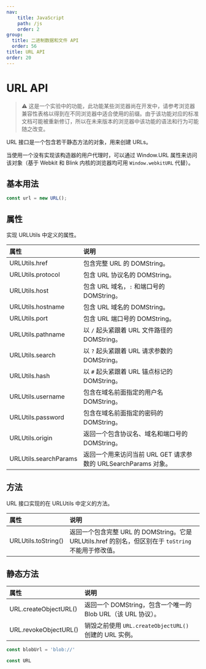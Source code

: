 ```yaml
---
nav:
    title: JavaScript
    path: /js
    order: 2
group:
  title: 二进制数据和文件 API
  order: 56
title: URL API
order: 20
---
```


# URL API

> ⚠️ 这是一个实验中的功能，此功能某些浏览器尚在开发中，请参考浏览器兼容性表格以得到在不同浏览器中适合使用的前缀。由于该功能对应的标准文档可能被重新修订，所以在未来版本的浏览器中该功能的语法和行为可能随之改变。

URL 接口是一个包含若干静态方法的对象，用来创建 URLs。

当使用一个没有实现该构造器的用户代理时，可以通过 Window.URL 属性来访问该对象（基于 Webkit 和 Blink 内核的浏览器均可用 `Window.webkitURL` 代替）。

## 基本用法

```js
const url = new URL();
```

## 属性

实现 URLUtils 中定义的属性。

| 属性                  | 说明                                                           |
| :-------------------- | :------------------------------------------------------------- |
| URLUtils.href         | 包含完整 URL 的 DOMString。                                    |
| URLUtils.protocol     | 包含 URL 协议名的 DOMString。                                  |
| URLUtils.host         | 包含 URL 域名，`:` 和端口号的 DOMString。                      |
| URLUtils.hostname     | 包含 URL 域名的 DOMString。                                    |
| URLUtils.port         | 包含 URL 端口号的 DOMString。                                  |
| URLUtils.pathname     | 以 `/` 起头紧跟着 URL 文件路径的 DOMString。                   |
| URLUtils.search       | 以 `?` 起头紧跟着 URL 请求参数的 DOMString。                   |
| URLUtils.hash         | 以 `#` 起头紧跟着 URL 锚点标记的 DOMString。                   |
| URLUtils.username     | 包含在域名前面指定的用户名 DOMString。                         |
| URLUtils.password     | 包含在域名前面指定的密码的 DOMString。                         |
| URLUtils.origin       | 返回一个包含协议名、域名和端口号的 DOMString。                 |
| URLUtils.searchParams | 返回一个用来访问当前 URL GET 请求参数的 URLSearchParams 对象。 |

## 方法

URL 接口实现的在 URLUtils 中定义的方法。

| 属性                | 说明                                                                                                 |
| :------------------ | :--------------------------------------------------------------------------------------------------- |
| URLUtils.toString() | 返回一个包含完整 URL 的 DOMString。它是 URLUtils.href 的别名，但区别在于 `toString` 不能用于修改值。 |

## 静态方法

| 属性                  | 说明                                                         |
| :-------------------- | :----------------------------------------------------------- |
| URL.createObjectURL() | 返回一个 DOMString，包含一个唯一的 Blob URL（该 URL 协议）。 |
| URL.revokeObjectURL() | 销毁之前使用 `URL.createObjectURL()` 创建的 URL 实例。       |

```js
const blobUrl = 'blob://'

const URL

```
